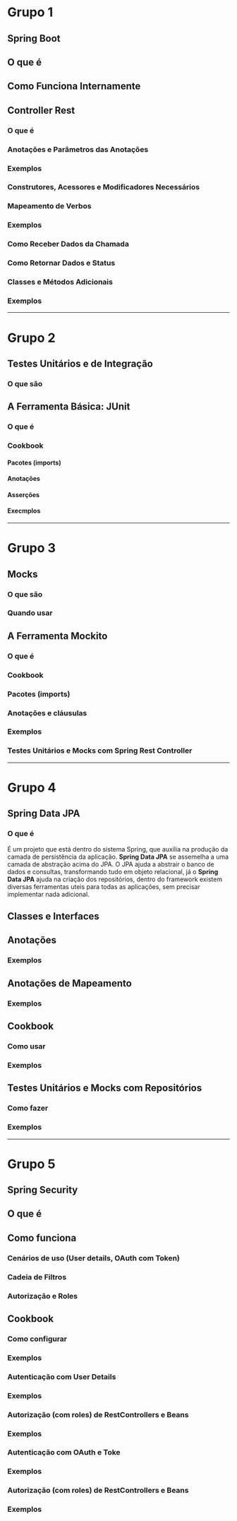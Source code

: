 # Grupo 1

## Spring Boot
## O que é
## Como Funciona Internamente
## Controller Rest
### O que é 
### Anotações e Parâmetros das Anotações
### Exemplos
### Construtores, Acessores e Modificadores Necessários
### Mapeamento de Verbos
### Exemplos
### Como Receber Dados da Chamada
### Como Retornar Dados e Status
### Classes e Métodos Adicionais
### Exemplos
----------------------------------
# Grupo 2

## Testes Unitários e de Integração
### O que são
## A Ferramenta Básica: JUnit
### O que é
### Cookbook
#### Pacotes (imports)
#### Anotações
#### Asserções
#### Execmplos
-----------------------------------
# Grupo 3

## Mocks
### O que são
### Quando usar
## A Ferramenta Mockito
### O que é
### Cookbook
### Pacotes (imports)
### Anotações e cláusulas
### Exemplos
### Testes Unitários e Mocks com Spring Rest Controller
-----------------------------------
# Grupo 4 

## Spring Data JPA
### O que é
É um projeto que está dentro do sistema Spring, que auxilia na produção da camada de persistência da aplicação. **Spring Data JPA** se assemelha a uma camada de abstração acima do JPA.
O JPA ajuda a abstrair o banco de dados e consultas, transformando tudo em objeto relacional, já o **Spring Data JPA** ajuda na criação dos repositórios, dentro do framework existem diversas ferramentas uteis para todas as aplicações, sem precisar implementar nada adicional.
## Classes e Interfaces
## Anotações
### Exemplos
## Anotações de Mapeamento
### Exemplos
## Cookbook
### Como usar
### Exemplos
## Testes Unitários e Mocks com Repositórios
### Como fazer
### Exemplos
------------------------------------
# Grupo 5

## Spring Security

## O que é
## Como funciona
### Cenários de uso (User details, OAuth com Token)
### Cadeia de Filtros
### Autorização e Roles
## Cookbook
### Como configurar
### Exemplos
### Autenticação com User Details
### Exemplos
### Autorização (com roles) de RestControllers e Beans
### Exemplos
### Autenticação com OAuth e Toke
### Exemplos
### Autorização (com roles) de RestControllers e Beans
### Exemplos
